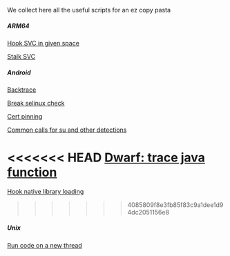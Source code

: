 We collect here all the useful scripts for an ez copy pasta


##### ARM64
[Hook SVC in given space](https://github.com/secRet-re/frida-scripts/blob/master/arm64/hook_svc.js)

[Stalk SVC](https://github.com/secRet-re/frida-scripts/blob/master/arm64/stalk_svc.js)

##### Android
[Backtrace](https://github.com/secRet-re/frida-scripts/blob/master/android/backtrace.js)

[Break selinux check](https://github.com/secRet-re/frida-scripts/blob/master/android/selinux_check.js)

[Cert pinning](https://github.com/secRet-re/frida-scripts/blob/master/android/pinning.js)

[Common calls for su and other detections](https://github.com/secRet-re/frida-scripts/blob/master/android/common_detections_calls.js)

<<<<<<< HEAD
[Dwarf: trace java function](https://github.com/secRet-re/frida-scripts/blob/master/android/dwarf_trace_nested_java_function.js)
=======
[Hook native library loading](https://github.com/secRet-re/frida-scripts/blob/master/android/hook_system_load_library.js)
>>>>>>> 4085809f8e3fb85f83c9a1dee1d94dc2051156e8

##### Unix
[Run code on a new thread](https://github.com/secRet-re/frida-scripts/blob/master/unix/pthread_create_n_task.js)
